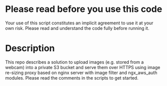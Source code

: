 # Please read before you use this code

Your use of this script constitutes an implicit agreement to use it at your own risk. Please read and understand the code fully before running it.

# Description

This repo describes a solution to upload images (e.g. stored from a webcam) into a private S3 bucket and serve them over HTTPS using image re-sizing proxy based on nginx server with image filter and ngx_aws_auth modules. Please read the comments in the scripts to get started.
